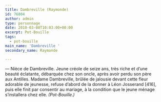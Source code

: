 ```yaml
---
title: Dambreville (Raymonde)
id: 76804
author: admin
type: personnage
date: 2010-03-08T10:03:00+00:00
excerpt: Pot-Bouille
tags:
  - pot-bouille
main_name: 'Dambreville '
secondary_name: Raymonde

---
```

— Nièce de Dambreville. Jeune créole de seize ans, très riche et d&rsquo;une beauté éclatante, débarquée chez son oncle, après avoir perdu son père aux Antilles. Madame Dambreville, brûlée de jalousie devant cette fleur adorable de jeunesse, refuse d&rsquo;abord de la donner à Léon Josserand [416], puis elle finit par consentir au mariage, à la condition que le jeune ménage s&rsquo;installera chez elle. _(Pot-Bouille.)_